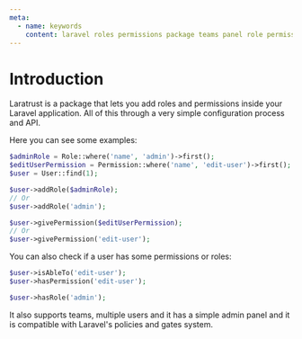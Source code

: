 ```yaml
---
meta:
  - name: keywords
    content: laravel roles permissions package teams panel role permission
---
```


# Introduction

Laratrust is a package that lets you add roles and permissions inside your Laravel application. All of this through a very simple configuration process and API.

Here you can see some examples:

```php
$adminRole = Role::where('name', 'admin')->first();
$editUserPermission = Permission::where('name', 'edit-user')->first();
$user = User::find(1);

$user->addRole($adminRole);
// Or
$user->addRole('admin');

$user->givePermission($editUserPermission);
// Or
$user->givePermission('edit-user');
```

You can also check if a user has some permissions or roles:

```php
$user->isAbleTo('edit-user');
$user->hasPermission('edit-user');

$user->hasRole('admin');
```

It also supports teams, multiple users and it has a simple admin panel and it is compatible with Laravel's policies and gates system.
